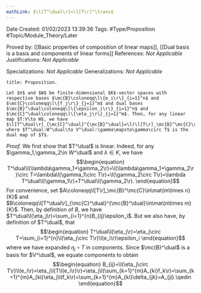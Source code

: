 ```yaml
---
mathLink: $\l[T^\dual\r]=\l[T\r]^\trans$
---
```


<div class="topSpace"></div>

Date Created: 01/02/2023 13:39:36
Tags: #Type/Proposition #Topic/Module_Theory/Later

Proved by: [[Basic properties of composition of linear maps]], [[Dual basis is a basis and components of linear forms]]
References: <i>Not Applicable</i>
Justifications: <i>Not Applicable</i>

Specializations: <i>Not Applicable</i>
Generalizations: <i>Not Applicable</i>

``` ad-Proposition
title: Proposition.

Let $V$ and $W$ be finite-dimensional $K$-vector spaces with respective bases $\mc{B}\coloneqq\l\{e_i\r\}_{i=1}^n$ and $\mc{C}\coloneqq\l\{f_j\r\}_{j=1}^m$ and dual bases $\mc{B}^\dual\coloneqq\l\{\epsilon_i\r\}_{i=1}^n$ and $\mc{C}^\dual\coloneqq\l\{\eta_j\r\}_{j=1}^m$. Then, for any linear map $T:V\to W$, we have $\l[T^\dual\r]_{\mc{C}^\dual}^{\mc{B}^\dual}=\l(\l[T\r]_\mc{B}^\mc{C}\r)^\trans$ where $T^\dual:W^\dual\to V^\dual:\gamma\mapsto\gamma\circ T$ is the dual map of $T$.

```

<i>Proof.</i> We first show that $T^\dual$ is linear. Indeed, for any $\gamma_1,\gamma_2\in W^\dual$ and $\lambda\in K$, we have
$$\begin{equation}
    T^\dual\l(\lambda\gamma_1+\gamma_2\r)=\l(\lambda\gamma_1+\gamma_2\r)\circ T=\lambda\l(\gamma_1\circ T\r)+\l(\gamma_2\circ T\r)=\lambda T^\dual\l(\gamma_1\r)+T^\dual\l(\gamma_2\r).
\end{equation}$$
For convenience, set $A\coloneqq\l[T\r]_\mc{B}^\mc{C}\in\mat{m\times n}{K}$ and $B\coloneqq\l[T^\dual\r]_{\mc{C}^\dual}^{\mc{B}^\dual}\in\mat{n\times m}{K}$. Then, by definition of $B$, we have $T^\dual\l(\eta_j\r)=\sum_{i=1}^{n}B_{ij}\epsilon_i$. But we also have, by definition of $T^\dual$, that
$$\begin{equation}
    T^\dual\l(\eta_j\r)=\eta_j\circ T=\sum_{i=1}^{n}\l(\eta_j\circ T\r)\l(e_i\r)\epsilon_i
\end{equation}$$
where we have expanded $\eta_j\circ T$ in components. Since $\mc{B}^\dual$ is a basis for $V^\dual$, we equate components to obtain
$$\begin{equation}
    B_{ij}=\l(\eta_j\circ T\r)\l(e_i\r)=\eta_j\l(T\l(e_i\r)\r)=\eta_j\l(\sum_{k=1}^{m}A_{ki}f_k\r)=\sum_{k=1}^{m}A_{ki}\eta_j\l(f_k\r)=\sum_{k=1}^{m}A_{ki}\delta_{jk}=A_{ji}.\qedin
\end{equation}$$
